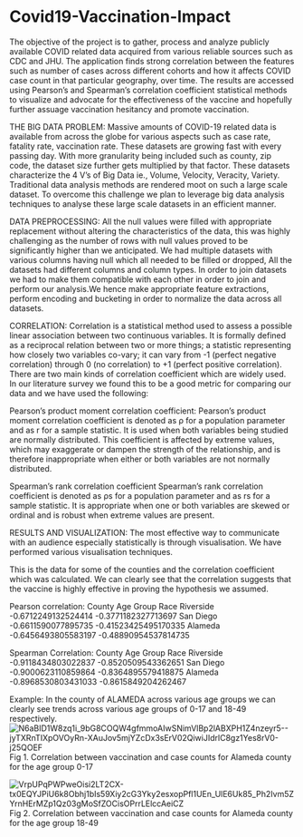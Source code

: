 # Covid19-Vaccination-Impact
The objective of the project is to gather, process and analyze publicly available COVID related data acquired from various reliable sources such as CDC and JHU. The application finds strong correlation between the features such as number of cases across different cohorts and how it affects COVID case count in that particular geography, over time. The results are accessed using Pearson’s and Spearman’s correlation coefficient statistical methods to visualize and advocate for the effectiveness of the vaccine and hopefully further assuage vaccination hesitancy and promote vaccination.

THE BIG DATA PROBLEM:
Massive amounts of COVID-19 related data is available from across the globe for various aspects such as case rate, fatality rate, vaccination rate. These datasets are growing fast with every passing day. With more granularity being included such as county, zip code, the dataset size further gets multiplied by that factor. These datasets characterize the 4 V’s of Big Data ie., Volume, Velocity, Veracity, Variety.
Traditional data analysis methods are rendered moot on such a large scale dataset. To overcome this challenge we plan to leverage big data analysis techniques to analyse these large scale datasets in an efficient manner.

DATA PREPROCESSING:
All the null values were filled with appropriate replacement without altering the characteristics of the data, this was highly challenging as the number of rows with null values proved to be significantly higher than we anticipated. We had multiple datasets with various columns having null which all needed to be filled or dropped, All the datasets had different columns and column types. In order to join datasets we had to make them compatible with each other in order to join and perform our analysis.We hence make appropriate feature extractions, perform encoding and bucketing in order to normalize the data across all datasets.

CORRELATION:
Correlation is a statistical method used to assess a possible linear association between two continuous variables.  It is formally defined as a reciprocal relation between two or more things; a statistic representing how closely two variables co-vary; it can vary from -1 (perfect negative correlation) through 0 (no correlation) to +1 (perfect positive correlation). There are two main kinds of correlation coefficient which are widely used. In our literature survey we found this to be a good metric for comparing our data and we have used the following:

Pearson’s product moment correlation coefficient:
Pearson’s product moment correlation coefficient is denoted as ρ for a population parameter and as r for a sample statistic. It is used when both variables being studied are normally distributed. This coefficient is affected by extreme values, which may exaggerate or dampen the strength of the relationship, and is therefore inappropriate when either or both variables are not normally distributed.

Spearman’s rank correlation coefficient 
Spearman’s rank correlation coefficient is denoted as ρs for a population parameter and as rs for a sample statistic. It is appropriate when one or both variables are skewed or ordinal and is robust when extreme values are present. 

RESULTS AND VISUALIZATION:
The most effective way to communicate with an audience especially statistically is through visualisation. We have performed various visualisation techniques.

This is the data for some of the counties and the correlation coefficient which was calculated. We can clearly see that the correlation suggests that the vaccine is highly effective in proving the hypothesis we assumed.

Pearson correlation:
County 
Age Group
Race 
Riverside 
-0.6712249132524414
-0.3771182327713697
San Diego 
 -0.6611590077895735
-0.41523425495170335
Alameda
 -0.6456493805583197
-0.48890954537814735

Spearman Correlation:
County 
Age Group
Race 
Riverside 
-0.9118434803022837
 -0.8520509543362651
San Diego 
 -0.9000623110859864
 -0.8364895579418875
Alameda
-0.8968530803431033
-0.8615849204262467


Example:
In the county of ALAMEDA across various age groups we can clearly see trends across various age groups of 0-17 and 18-49 respectively.
![N6aBID1W8zq1i_9bG8COQW4gfmmoAIwSNimVlBp2lABXPH1Z4nzeyr5--jyTXRnTIXpOVOyRn-XAuJov5mjYZcDx3sErV02QiwiJIdrlC8gz1Yes8rV0-j25QOEF](https://user-images.githubusercontent.com/97561730/149031188-e229f522-aeda-4750-a32c-72baa81dceb6.jpg)
Fig 1. Correlation between vaccination and case counts for Alameda county for the age group 0-17

![VrpUPqPWPweOisi2LT2CX-tx0EQYJPiU6k8Obhj1bIs59Xiy2cG3Yky2esxopPfl1UEn_UlE6Uk85_Ph2Ivm5ZYrnHErMZp1Qz03gMoSfZOCisOPrrLElccAeiCZ](https://user-images.githubusercontent.com/97561730/149031268-aef49d6b-4718-4236-bce3-bbc267bf5e3b.jpg)
Fig 2. Correlation between vaccination and case counts for Alameda county for the age group 18-49
